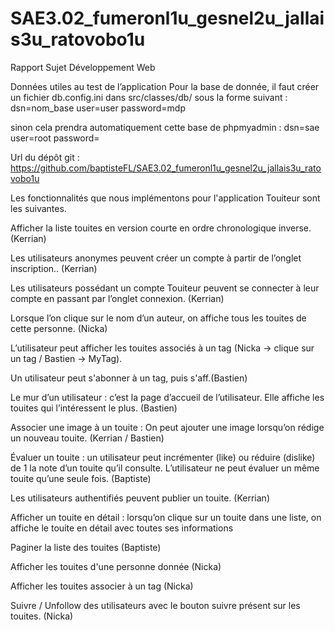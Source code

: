 # SAE3.02_fumeronl1u_gesnel2u_jallais3u_ratovobo1u

Rapport Sujet Développement Web

Données utiles au test de l’application
Pour la base de donnée, il faut créer un fichier db.config.ini dans src/classes/db/ sous la forme suivant : 
dsn=nom_base
user=user
password=mdp

sinon cela prendra automatiquement cette base de phpmyadmin : 
dsn=sae
user=root
password=

Url du dépôt git : https://github.com/baptisteFL/SAE3.02_fumeronl1u_gesnel2u_jallais3u_ratovobo1u

Les fonctionnalités que nous implémentons pour l'application Touiteur sont les suivantes. 

Afficher la liste touites en version courte en ordre chronologique inverse. (Kerrian) 

Les utilisateurs anonymes peuvent créer un compte à partir de l’onglet inscription.. (Kerrian)

Les utilisateurs possédant un compte Touiteur peuvent se connecter à leur compte en passant par l’onglet connexion. (Kerrian)
    
Lorsque l’on clique sur le nom d’un auteur, on affiche tous les touites de cette personne. (Nicka)

L’utilisateur peut afficher les touites associés à un tag (Nicka -> clique sur un tag / Bastien -> MyTag).

Un utilisateur peut s'abonner à un tag, puis s'aff.(Bastien)
   
Le mur d’un utilisateur : c’est la page d’accueil de l’utilisateur. Elle affiche les touites qui l’intéressent le plus. (Bastien)

Associer une image à un touite : On peut ajouter une image lorsqu’on rédige un nouveau touite. (Kerrian / Bastien)

Évaluer un touite : un utilisateur peut incrémenter (like) ou réduire (dislike) de 1 la note d’un touite qu’il consulte. L’utilisateur ne peut évaluer un même touite qu’une seule fois. (Baptiste)

Les utilisateurs authentifiés peuvent publier un touite. (Kerrian)

Afficher un touite en détail : lorsqu’on clique sur un touite dans une liste, on affiche le
touite en détail avec toutes ses informations

Paginer la liste des touites (Baptiste)

Afficher les touites d'une personne donnée (Nicka)

Afficher les touites associer à un tag (Nicka)

Suivre / Unfollow des utilisateurs avec le bouton suivre présent sur les touites. (Nicka)





